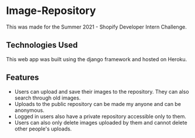 # Image-Repository
 This was made for the Summer 2021 - Shopify Developer Intern Challenge.
 
## Technologies Used
 This web app was built using the django framework and hosted on Heroku.
 
## Features
- Users can upload and save their images to the repository. They can also search through old images.
- Uploads to the public repository can be made my anyone and can be anonymous.
- Logged in users also have a private repository accessible only to them.
- Users can also only delete images uploaded by them and cannot delete other people's uploads.
